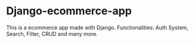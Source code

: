 # Django-ecommerce-app
This is a ecommerce app made with Django. Functionalities: Auth System, Search, Filter, CRUD and many more.
